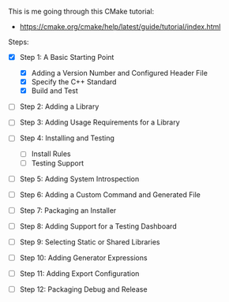 This is me going through this CMake tutorial:

- https://cmake.org/cmake/help/latest/guide/tutorial/index.html

Steps:

- [x] Step 1: A Basic Starting Point
  - [x] Adding a Version Number and Configured Header File
  - [x] Specify the C++ Standard
  - [x] Build and Test
- [ ] Step 2: Adding a Library
- [ ] Step 3: Adding Usage Requirements for a Library
- [ ] Step 4: Installing and Testing
  - [ ] Install Rules
  - [ ] Testing Support
- [ ] Step 5: Adding System Introspection
- [ ] Step 6: Adding a Custom Command and Generated File
- [ ] Step 7: Packaging an Installer
- [ ] Step 8: Adding Support for a Testing Dashboard
- [ ] Step 9: Selecting Static or Shared Libraries
- [ ] Step 10: Adding Generator Expressions
- [ ] Step 11: Adding Export Configuration
- [ ] Step 12: Packaging Debug and Release

